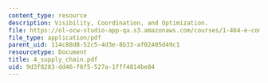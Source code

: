 ```yaml
---
content_type: resource
description: Visibility, Coordination, and Optimization.
file: https://ol-ocw-studio-app-qa.s3.amazonaws.com/courses/1-464-e-commerce-and-the-internet-in-real-estate-and-construction-spring-2004/9d3f8283dd46f6f5527a1fff4814be84_4_supply_chain.pdf
file_type: application/pdf
parent_uid: 114c88d8-52c5-4d3e-8b33-af02405d49c1
resourcetype: Document
title: 4_supply_chain.pdf
uid: 9d3f8283-dd46-f6f5-527a-1fff4814be84
---
```

